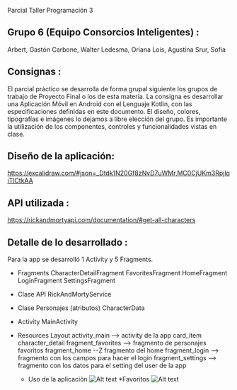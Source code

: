 Parcial Taller Programación 3

Grupo 6 (Equipo Consorcios Inteligentes) :
------------------------------------------

Arbert, Gastón
Carbone, Walter
Ledesma, Oriana
Lois, Agustina
Srur, Sofía

Consignas :
-----------
El parcial práctico se desarrolla de forma grupal siguiente los grupos de trabajo de Proyecto Final o los de esta materia.
La consigna es desarrollar una Aplicación Móvil en Android con el Lenguaje Kotlin, con las especificaciones definidas en este documento.
El diseño, colores, tipografías e imágenes lo dejamos a libre elección del grupo. Es importante la utilización de los componentes, controles y
funcionalidades vistas en clase.

Diseño de la aplicación:
------------------------
https://excalidraw.com/#json=_Dtdk1N20Gf8zNvD7uWMr,MC0CjUKm3RpjlqiTlCtkAA

API utilizada :
---------------
https://rickandmortyapi.com/documentation/#get-all-characters

Detalle de lo desarrollado :
----------------------------
Para la app se desarrolló 1 Activity y 5 Fragments.

* Fragments
  CharacterDetailFragment
  FavoritesFragment
  HomeFragment
  LoginFragment
  SettingsFragment

* Clase API
  RickAndMortyService

* Clase Personajes (atributos)
  CharacterData

* Activity
  MainActivity

* Resources
  Layout
  activity_main --> activity de la app
  card_item
  character_detail
  fragment_favorites  --> fragmento de personajes favoritos
  fragment_home --Z fragmento del home
  fragment_login --> fragmento con los campos para hacer el login
  fragment_settings --> fragmento con los datos para el setting del user de la app
  
  * Uso de la aplicación
  ![Alt text](https://i.postimg.cc/Cx5ZPbvT/Whats-App-Image-2022-11-08-at-7-56-07-PM-2.jpg?raw=true "Title")
  *Favoritos
   ![Alt text]( https://i.postimg.cc/FKx5V4CB/Imagen-de-Whats-App-2022-11-08-a-las-21-56-06.jpg)
  

